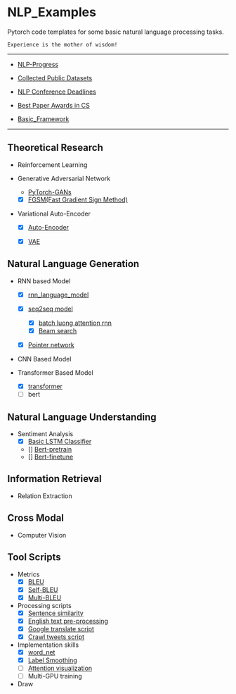 # NLP_Examples
Pytorch code templates for some basic natural language processing tasks.

    Experience is the mother of wisdom!

---

- [NLP-Progress](https://nlpprogress.com/)
- [Collected Public Datasets](./Data)
- [NLP Conference Deadlines](https://aideadlin.es/?sub=NLP,ML,CV,DM)
- [Best Paper Awards in CS](https://jeffhuang.com/best_paper_awards.html)

- [Basic_Framework](./Basic_framework)
---
## Theoretical Research

- Reinforcement Learning
    
- Generative Adversarial Network
    - [PyTorch-GANs](https://github.com/eriklindernoren/PyTorch-GAN)
    - [x] [FGSM(Fast Gradient Sign Method)](./GAN/fgsm.py)
- Variational Auto-Encoder
    - [x] [Auto-Encoder](./NLG/AE/ae/) 
    - [x] [VAE](./NLG/AE/vae.py)
    

## Natural Language Generation
- RNN based Model
    - [x] [rnn_language_model](./NLG/rnn_language_model)
    - [x] [seq2seq model](./NLG/seq2seq)
        - [x] [batch luong attention rnn](./NLG/seq2seq/batch_attention_rnn.py)
        - [x] [Beam search](./NLG/seq2seq/beam_search.py)
    - [x] [Pointer network](./NLG/PointerNet)
    
    
    
- CNN Based Model

- Transformer Based Model
    - [x] [transformer](./NLG/transformer)
    - [ ] bert
    
## Natural Language Understanding

- Sentiment Analysis
    - [x] [Basic LSTM Classifier](./NLU/SA/LSTM_Classifier.py)
    - [] [Bert-pretrain]()
    - [] [Bert-finetune]()
    
## Information Retrieval
- Relation Extraction
    

## Cross Modal

- Computer Vision


## Tool Scripts
 - Metrics
      - [x] [BLEU](./Tools/bleu.py)
      - [x] [Self-BLEU](./Tools/self-bleu.py)
	  - [x] [Multi-BLEU](./Tools/multi-bleu/multi-bleu.py)
 - Processing scripts
      - [x] [Sentence similarity](./Tools/similarity.py)
      - [x] [English text pre-processing](./Tools/text_process.py)
      - [x] [Google translate script](./Tools/google_translate.py)
	  - [x] [Crawl tweets script](./Tools/crawl-tweets)
 - Implementation skills
      - [x] [word_net](./Tools/wordnet/)
      - [x] [Label Smoothing](./Tools/label_smoothing.py)
      - [ ] [Attention visualization](./Tools/attention_visualization.py)
      - [ ] Multi-GPU training 
 - Draw
 



 
 

 

  
  
  
  
 
  
